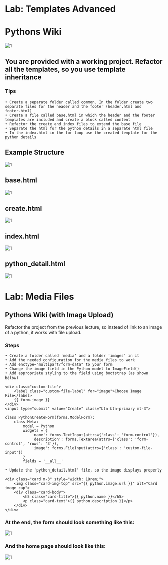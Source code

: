 # Lab: Templates Advanced
# Pythons Wiki

![1](https://user-images.githubusercontent.com/67734870/124132128-291be200-da89-11eb-9dfd-5abf15ca21c5.png)

## You are provided with a working project. Refactor all the templates, so you use template inheritance
### Tips
    • Create a separate folder called common. In the folder create two separate files for the header and the footer (header.html and footer.html)
    • Create a file called base.html in which the header and the footer templates are included and create a block called content
    • Refactor the create and index files to extend the base file
    • Separate the html for the python details in a separate html file
    • In the index.html in the for loop use the created template for the python details
## Example Structure

![1](https://user-images.githubusercontent.com/67734870/124132211-40f36600-da89-11eb-817c-ff390c260177.png)

## base.html

![1](https://user-images.githubusercontent.com/67734870/124132266-4fda1880-da89-11eb-8432-b904519bf919.png)

## create.html

![1](https://user-images.githubusercontent.com/67734870/124132542-9891d180-da89-11eb-87eb-b856a93e8df8.png)

## index.html

![1](https://user-images.githubusercontent.com/67734870/124132351-65e7d900-da89-11eb-9662-ad8de647b21b.png)

## python_detail.html

![1](https://user-images.githubusercontent.com/67734870/124132630-b2cbaf80-da89-11eb-8f5c-b38a36857175.png)


# Lab: Media Files
## Pythons Wiki (with Image Upload)
Refactor the project from the previous lecture, so instead of link to an image of a python, it works with file upload. 
### Steps
    • Create a folder called 'media' and a folder 'images' in it
    • Add the needed configuration for the media files to work
    • Add enctype="multipart/form-data" to your form
    • Change the image field in the Python model to ImageField()
    • Add appropriate styling to the field using bootstrap (as shown below)
```
<div class="custom-file">
    <label class="custom-file-label" for="image">Choose Image File</label>
    {{ form.image }}
</div>
<input type="submit" value="Create" class="btn btn-primary mt-3">
```
```
class PythonCreateForm(forms.ModelForm):
    class Meta:
        model = Python
        widgets = {
            'name': forms.TextInput(attrs={'class': 'form-control'}),
            'description': forms.Textarea(attrs={'class': 'form-control', 'rows': '3'}),
            'image': forms.FileInput(attrs={'class': 'custom-file-input'})
        }
        fields = '__all__'
```
    • Update the 'python_detail.html' file, so the image displays properly
```
<div class="card m-3" style="width: 18rem;">
    <img class="card-img-top" src="{{ python.image.url }}" alt="Card image cap">
    <div class="card-body">
        <h5 class="card-title">{{ python.name }}</h5>
        <p class="card-text">{{ python.description }}</p>
    </div>
</div>
```
### At the end, the form should look something like this:

![1](https://user-images.githubusercontent.com/67734870/124674169-e90e9200-dec2-11eb-9ab2-65cca338306d.png)

### And the home page should look like this:

![1](https://user-images.githubusercontent.com/67734870/124674239-06436080-dec3-11eb-9857-e63cfd627bec.png)
